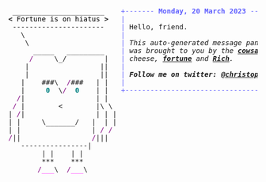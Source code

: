 <pre style="font-family:Menlo,'DejaVu Sans Mono',consolas,'Courier New',monospace"> ______________________    <span style="color: #5f5fff; text-decoration-color: #5f5fff">+------- </span><span style="color: #5f5fff; text-decoration-color: #5f5fff; font-weight: bold">Monday, 20 March 2023</span><span style="color: #5f5fff; text-decoration-color: #5f5fff"> --------+</span> <a href="https://www.informatik.uni-leipzig.de/~akiki/">Christopher Akiki</a>                
<span style="font-weight: bold">&lt;</span><span style="color: #000000; text-decoration-color: #000000"> Fortune is on hiatus </span><span style="font-weight: bold">&gt;</span>   <span style="color: #5f5fff; text-decoration-color: #5f5fff">|</span>                                      <span style="color: #5f5fff; text-decoration-color: #5f5fff">|</span> ┣━━ Interests                    
 ----------------------    <span style="color: #5f5fff; text-decoration-color: #5f5fff">|</span> Hello, friend.                       <span style="color: #5f5fff; text-decoration-color: #5f5fff">|</span> ┃   ┣━━ My cat                   
   \                       <span style="color: #5f5fff; text-decoration-color: #5f5fff">|</span>                                      <span style="color: #5f5fff; text-decoration-color: #5f5fff">|</span> ┃   ┣━━ Representation Learning  
    \                      <span style="color: #5f5fff; text-decoration-color: #5f5fff">|</span> <span style="font-style: italic">This auto-generated message panel </span>   <span style="color: #5f5fff; text-decoration-color: #5f5fff">|</span> ┃   ┣━━ Language Generation      
      _____   _________    <span style="color: #5f5fff; text-decoration-color: #5f5fff">|</span> <span style="font-style: italic">was brought to you by the </span><span style="font-weight: bold; font-style: italic"><a href="https://en.wikipedia.org/wiki/Cowsay">cowsay</a></span><span style="font-style: italic"> </span>    <span style="color: #5f5fff; text-decoration-color: #5f5fff">|</span> ┃   ┣━━ Text Mining              
     <span style="color: #800080; text-decoration-color: #800080">/</span>     \_/         |   <span style="color: #5f5fff; text-decoration-color: #5f5fff">|</span> <span style="font-style: italic">cheese, </span><span style="font-weight: bold; font-style: italic"><a href="https://en.wikipedia.org/wiki/Fortune_(Unix)">fortune</a></span><span style="font-style: italic"> and </span><span style="font-weight: bold; font-style: italic"><a href="https://github.com/willmcgugan/rich">Rich</a></span><span style="font-style: italic">. </span>           <span style="color: #5f5fff; text-decoration-color: #5f5fff">|</span> ┃   ┣━━ Dataset Creation         
    |                 ||   <span style="color: #5f5fff; text-decoration-color: #5f5fff">|</span>                                      <span style="color: #5f5fff; text-decoration-color: #5f5fff">|</span> ┃   ┗━━ TODO                     
    |                 ||   <span style="color: #5f5fff; text-decoration-color: #5f5fff">|</span> <span style="font-weight: bold; font-style: italic">Follow me on twitter: </span><span style="font-weight: bold; font-style: italic"><a href="https://twitter.com/christopher">@christopher</a></span>   <span style="color: #5f5fff; text-decoration-color: #5f5fff">|</span> ┣━━ Past Lives                   
   |    ###\  <span style="color: #800080; text-decoration-color: #800080">/</span>###   | |   <span style="color: #5f5fff; text-decoration-color: #5f5fff">|</span>                                      <span style="color: #5f5fff; text-decoration-color: #5f5fff">|</span> ┃   ┣━━ Sociocultural antropology
   |     <span style="color: #008080; text-decoration-color: #008080; font-weight: bold">0</span>  \<span style="color: #800080; text-decoration-color: #800080">/</span>  <span style="color: #008080; text-decoration-color: #008080; font-weight: bold">0</span>    | |   <span style="color: #5f5fff; text-decoration-color: #5f5fff">+--------------------------------------+</span> ┃   ┗━━ Network Engineering      
  <span style="color: #800080; text-decoration-color: #800080">/</span>|                 | |                                            ┣━━ Current Location             
 <span style="color: #800080; text-decoration-color: #800080">/</span> |        &lt;        |\ \                                           ┃   ┗━━ Leipzig, Germany         
| <span style="color: #800080; text-decoration-color: #800080">/</span>|                 | | |                                          ┗━━ Previous Locations           
| |     \_______/   |  | |                                              ┣━━ Durham, England          
| |                 | <span style="color: #800080; text-decoration-color: #800080">/</span> <span style="color: #800080; text-decoration-color: #800080">/</span>                                               ┗━━ Zouk Mikael, Lebanon     
<span style="color: #800080; text-decoration-color: #800080">/</span>||                 <span style="color: #800080; text-decoration-color: #800080">/</span>|||                                                                             
   ----------------|                                                                                 
        | |    | |                                                                                   
        ***    ***                                                                                   
       <span style="color: #800080; text-decoration-color: #800080">/</span><span style="color: #ff00ff; text-decoration-color: #ff00ff">___</span>\  <span style="color: #800080; text-decoration-color: #800080">/</span><span style="color: #ff00ff; text-decoration-color: #ff00ff">___</span>\                                                                                  
                                                                                                     
</pre>

